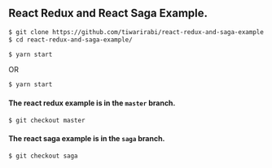 ## React Redux and React Saga Example.
```sh
$ git clone https://github.com/tiwarirabi/react-redux-and-saga-example
$ cd react-redux-and-saga-example/
```
``` sh
$ yarn start
```
OR
``` sh
$ yarn start
```

#### The react redux example is in the `master` branch.
``` sh
$ git checkout master
```

#### The react saga example is in the `saga` branch.
``` sh
$ git checkout saga
```
